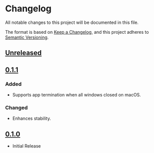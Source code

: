 # Changelog

All notable changes to this project will be documented in this file.

The format is based on [Keep a Changelog](https://keepachangelog.com/en/1.0.0/),
and this project adheres to [Semantic Versioning](https://semver.org/spec/v2.0.0.html).

## [Unreleased]

## [0.1.1]

### Added

- Supports app termination when all windows closed on macOS.

### Changed

- Enhances stability.

## [0.1.0]

- Initial Release

[unreleased]: https://github.com/sinoru/AVCapture/compare/v0.1.1...HEAD
[0.1.1]: https://github.com/sinoru/AVCapture/compare/v0.1.0...v0.1.1
[0.1.0]: https://github.com/sinoru/AVCapture/releases/tag/v0.1.0
